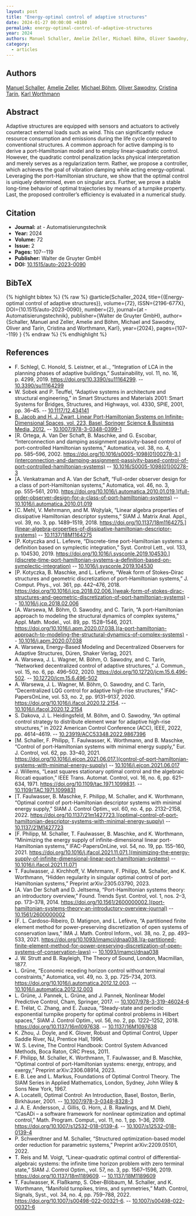 ```yaml
---
layout: post
title: "Energy-optimal control of adaptive structures"
date: 2024-01-27 00:00:00 +0100
permalink: energy-optimal-control-of-adaptive-structures
year: 2024
authors: Manuel Schaller, Amelie Zeller, Michael Böhm, Oliver Sawodny, Cristina Tarín, Karl Worthmann
category:
  - articles
---
```

 
## Authors
[Manuel Schaller](authors/manuel_schaller), [Amelie Zeller](authors/amelie_zeller), [Michael Böhm](authors/michael_bohm), [Oliver Sawodny](authors/oliver_sawodny), [Cristina Tarín](authors/cristina_tarín), [Karl Worthmann](authors/karl_worthmann)
 
## Abstract
Adaptive structures are equipped with sensors and actuators to actively counteract external loads such as wind. This can significantly reduce resource consumption and emissions during the life cycle compared to conventional structures. A common approach for active damping is to derive a port-Hamiltonian model and to employ linear-quadratic control. However, the quadratic control penalization lacks physical interpretation and merely serves as a regularization term. Rather, we propose a controller, which achieves the goal of vibration damping while acting energy-optimal. Leveraging the port-Hamiltonian structure, we show that the optimal control is uniquely determined, even on singular arcs. Further, we prove a stable long-time behavior of optimal trajectories by means of a turnpike property. Last, the proposed controller’s efficiency is evaluated in a numerical study.
 
## Citation
- **Journal:** at - Automatisierungstechnik
- **Year:** 2024
- **Volume:** 72
- **Issue:** 2
- **Pages:** 107--119
- **Publisher:** Walter de Gruyter GmbH
- **DOI:** [10.1515/auto-2023-0090](https://doi.org/10.1515/auto-2023-0090)
 
## BibTeX
{% highlight bibtex %}
{% raw %}
@article{Schaller_2024,
  title={{Energy-optimal control of adaptive structures}},
  volume={72},
  ISSN={2196-677X},
  DOI={10.1515/auto-2023-0090},
  number={2},
  journal={at - Automatisierungstechnik},
  publisher={Walter de Gruyter GmbH},
  author={Schaller, Manuel and Zeller, Amelie and Böhm, Michael and Sawodny, Oliver and Tarín, Cristina and Worthmann, Karl},
  year={2024},
  pages={107--119}
}
{% endraw %}
{% endhighlight %}
 
## References
- F. Schlegl, C. Honold, S. Leistner, et al.., “Integration of LCA in the planning phases of adaptive buildings,” Sustainability, vol. 11, no. 16, p. 4299, 2019. https://doi.org/10.3390/su11164299. -- [10.3390/su11164299](https://doi.org/10.3390/su11164299)
- W. Sobek and P. Teuffel, “Adaptive systems in architecture and structural engineering,” in Smart Structures and Materials 2001: Smart Systems for Bridges, Structures, and Highways, vol. 4330, SPIE, 2001, pp. 36–45. -- [10.1117/12.434141](https://doi.org/10.1117/12.434141)
- [B. Jacob and H. J. Zwart, Linear Port-Hamiltonian Systems on Infinite-Dimensional Spaces, vol. 223, Basel, Springer Science & Business Media, 2012.](linear-port-hamiltonian-systems-on-infinite-dimensional-spaces) -- [10.1007/978-3-0348-0399-1](https://doi.org/10.1007/978-3-0348-0399-1)
- [R. Ortega, A. Van Der Schaft, B. Maschke, and G. Escobar, “Interconnection and damping assignment passivity-based control of port-controlled Hamiltonian systems,” Automatica, vol. 38, no. 4, pp. 585–596, 2002. https://doi.org/10.1016/s0005-1098(01)00278-3.](interconnection-and-damping-assignment-passivity-based-control-of-port-controlled-hamiltonian-systems) -- [10.1016/S0005-1098(01)00278-3](https://doi.org/10.1016/S0005-1098(01)00278-3)
- [A. Venkatraman and A. Van der Schaft, “Full-order observer design for a class of port-Hamiltonian systems,” Automatica, vol. 46, no. 3, pp. 555–561, 2010. https://doi.org/10.1016/j.automatica.2010.01.019.](full-order-observer-design-for-a-class-of-port-hamiltonian-systems) -- [10.1016/j.automatica.2010.01.019](https://doi.org/10.1016/j.automatica.2010.01.019)
- [C. Mehl, V. Mehrmann, and M. Wojtylak, “Linear algebra properties of dissipative Hamiltonian descriptor systems,” SIAM J. Matrix Anal. Appl., vol. 39, no. 3, pp. 1489–1519, 2018. https://doi.org/10.1137/18m1164275.](linear-algebra-properties-of-dissipative-hamiltonian-descriptor-systems) -- [10.1137/18M1164275](https://doi.org/10.1137/18M1164275)
- [P. Kotyczka and L. Lefevre, “Discrete-time port-Hamiltonian systems: a definition based on symplectic integration,” Syst. Control Lett., vol. 133, p. 104530, 2019. https://doi.org/10.1016/j.sysconle.2019.104530.](discrete-time-port-hamiltonian-systems-a-definition-based-on-symplectic-integration) -- [10.1016/j.sysconle.2019.104530](https://doi.org/10.1016/j.sysconle.2019.104530)
- [P. Kotyczka, B. Maschke, and L. Lefèvre, “Weak form of Stokes–Dirac structures and geometric discretization of port-Hamiltonian systems,” J. Comput. Phys., vol. 361, pp. 442–476, 2018. https://doi.org/10.1016/j.jcp.2018.02.006.](weak-form-of-stokes-dirac-structures-and-geometric-discretization-of-port-hamiltonian-systems) -- [10.1016/j.jcp.2018.02.006](https://doi.org/10.1016/j.jcp.2018.02.006)
- [A. Warsewa, M. Böhm, O. Sawodny, and C. Tarín, “A port-Hamiltonian approach to modeling the structural dynamics of complex systems,” Appl. Math. Model., vol. 89, pp. 1528–1546, 2021. https://doi.org/10.1016/j.apm.2020.07.038.](a-port-hamiltonian-approach-to-modeling-the-structural-dynamics-of-complex-systems) -- [10.1016/j.apm.2020.07.038](https://doi.org/10.1016/j.apm.2020.07.038)
- A. Warsewa, Energy-Based Modeling and Decentralized Observers for Adaptive Structures, Düren, Shaker Verlag, 2021.
- A. Warsewa, J. L. Wagner, M. Böhm, O. Sawodny, and C. Tarín, “Networked decentralized control of adaptive structures,” J. Commun., vol. 15, no. 6, pp. 496–502, 2020. https://doi.org/10.12720/jcm.15.6.496-502. -- [10.12720/jcm.15.6.496-502](https://doi.org/10.12720/jcm.15.6.496-502)
- A. Warsewa, J. L. Wagner, M. Böhm, O. Sawodny, and C. Tarín, “Decentralized LQG control for adaptive high-rise structures,” IFAC-PapersOnLine, vol. 53, no. 2, pp. 9131–9137, 2020. https://doi.org/10.1016/j.ifacol.2020.12.2154. -- [10.1016/j.ifacol.2020.12.2154](https://doi.org/10.1016/j.ifacol.2020.12.2154)
- S. Dakova, J. L. Heidingsfeld, M. Böhm, and O. Sawodny, “An optimal control strategy to distribute element wear for adaptive high-rise structures,” in 2022 American Control Conference (ACC), IEEE, 2022, pp. 4614–4619. -- [10.23919/ACC53348.2022.9867396](https://doi.org/10.23919/ACC53348.2022.9867396)
- [M. Schaller, F. Philipp, T. Faulwasser, K. Worthmann, and B. Maschke, “Control of port-Hamiltonian systems with minimal energy supply,” Eur. J. Control, vol. 62, pp. 33–40, 2021. https://doi.org/10.1016/j.ejcon.2021.06.017.](control-of-port-hamiltonian-systems-with-minimal-energy-supply) -- [10.1016/j.ejcon.2021.06.017](https://doi.org/10.1016/j.ejcon.2021.06.017)
- J. Willems, “Least squares stationary optimal control and the algebraic Riccati equation,” IEEE Trans. Automat. Control, vol. 16, no. 6, pp. 621–634, 1971. https://doi.org/10.1109/tac.1971.1099831. -- [10.1109/TAC.1971.1099831](https://doi.org/10.1109/TAC.1971.1099831)
- [T. Faulwasser, B. Maschke, F. Philipp, M. Schaller, and K. Worthmann, “Optimal control of port-Hamiltonian descriptor systems with minimal energy supply,” SIAM J. Control Optim., vol. 60, no. 4, pp. 2132–2158, 2022. https://doi.org/10.1137/21m1427723.](optimal-control-of-port-hamiltonian-descriptor-systems-with-minimal-energy-supply) -- [10.1137/21M1427723](https://doi.org/10.1137/21M1427723)
- [F. Philipp, M. Schaller, T. Faulwasser, B. Maschke, and K. Worthmann, “Minimizing the energy supply of infinite-dimensional linear port-Hamiltonian systems,” IFAC-PapersOnLine, vol. 54, no. 19, pp. 155–160, 2021. https://doi.org/10.1016/j.ifacol.2021.11.071.](minimizing-the-energy-supply-of-infinite-dimensional-linear-port-hamiltonian-systems) -- [10.1016/j.ifacol.2021.11.071](https://doi.org/10.1016/j.ifacol.2021.11.071)
- T. Faulwasser, J. Kirchhoff, V. Mehrmann, F. Philipp, M. Schaller, and K. Worthmann, “Hidden regularity in singular optimal control of port-Hamiltonian systems,” Preprint arXiv:2305.03790, 2023.
- [A. Van Der Schaft and D. Jeltsema, “Port-Hamiltonian systems theory: an introductory overview,” Found. Trends Syst. Control, vol. 1, nos. 2–3, pp. 173–378, 2014. https://doi.org/10.1561/2600000002.](port-hamiltonian-systems-theory-an-introductory-overview-journal) -- [10.1561/2600000002](https://doi.org/10.1561/2600000002)
- [F. L. Cardoso-Ribeiro, D. Matignon, and L. Lefèvre, “A partitioned finite element method for power-preserving discretization of open systems of conservation laws,” IMA J. Math. Control Inform., vol. 38, no. 2, pp. 493–533, 2021. https://doi.org/10.1093/imamci/dnaa038.](a-partitioned-finite-element-method-for-power-preserving-discretization-of-open-systems-of-conservation-laws) -- [10.1093/imamci/dnaa038](https://doi.org/10.1093/imamci/dnaa038)
- J. W. Strutt and B. Rayleigh, The Theory of Sound, London, Macmillan, 1877.
- L. Grüne, “Economic receding horizon control without terminal constraints,” Automatica, vol. 49, no. 3, pp. 725–734, 2013. https://doi.org/10.1016/j.automatica.2012.12.003. -- [10.1016/j.automatica.2012.12.003](https://doi.org/10.1016/j.automatica.2012.12.003)
- L. Grüne, J. Pannek, L. Grüne, and J. Pannek, Nonlinear Model Predictive Control, Cham, Springer, 2017. -- [10.1007/978-3-319-46024-6](https://doi.org/10.1007/978-3-319-46024-6)
- E. Trélat, C. Zhang, and E. Zuazua, “Steady-state and periodic exponential turnpike property for optimal control problems in Hilbert spaces,” SIAM J. Control Optim., vol. 56, no. 2, pp. 1222–1252, 2018. https://doi.org/10.1137/16m1097638. -- [10.1137/16M1097638](https://doi.org/10.1137/16M1097638)
- K. Zhou, J. Doyle, and K. Glover, Robust and Optimal Control, Upper Saddle River, NJ, Prentice Hall, 1996.
- W. S. Levine, The Control Handbook: Control System Advanced Methods, Boca Raton, CRC Press, 2011.
- F. Philipp, M. Schaller, K. Worthmann, T. Faulwasser, and B. Maschke, “Optimal control of port-Hamiltonian systems: energy, entropy, and exergy,” Preprint arXiv:2306.08914, 2023.
- E. B. Lee and L. Markus, Foundations of Optimal Control Theory. The SIAM Series in Applied Mathematics, London, Sydney, John Wiley & Sons New York, 1967.
- A. Locatelli, Optimal Control: An Introduction, Basel, Boston, Berlin, Birkhäuser, 2001. -- [10.1007/978-3-0348-8328-3](https://doi.org/10.1007/978-3-0348-8328-3)
- J. A. E. Andersson, J. Gillis, G. Horn, J. B. Rawlings, and M. Diehl, “CasADi – a software framework for nonlinear optimization and optimal control,” Math. Program. Comput., vol. 11, no. 1, pp. 1–36, 2019. https://doi.org/10.1007/s12532-018-0139-4. -- [10.1007/s12532-018-0139-4](https://doi.org/10.1007/s12532-018-0139-4)
- P. Schwerdtner and M. Schaller, “Structured optimization-based model order reduction for parametric systems,” Preprint arXiv:2209.05101, 2022.
- T. Reis and M. Voigt, “Linear-quadratic optimal control of differential-algebraic systems: the infinite time horizon problem with zero terminal state,” SIAM J. Control Optim., vol. 57, no. 3, pp. 1567–1596, 2019. https://doi.org/10.1137/18m1189609. -- [10.1137/18M1189609](https://doi.org/10.1137/18M1189609)
- T. Faulwasser, K. Flaßkamp, S. Ober-Blöbaum, M. Schaller, and K. Worthmann, “Manifold turnpikes, trims, and symmetries,” Math. Control, Signals, Syst., vol. 34, no. 4, pp. 759–788, 2022. https://doi.org/10.1007/s00498-022-00321-6. -- [10.1007/s00498-022-00321-6](https://doi.org/10.1007/s00498-022-00321-6)

